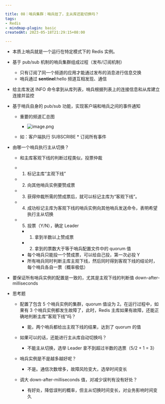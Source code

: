 ```yaml
---

title: 08｜哨兵集群：哨兵挂了，主从库还能切换吗？
tags:
- Redis
- mindmap-plugin: basic
createdAt: 2023-05-18T21:29:15+08:00

---
```


- 本质上哨兵就是一个运行在特定模式下的 Redis 实例。
- 基于 pub/sub 机制的哨兵集群组成过程（发布/订阅机制）

  - 只有订阅了同一个频道的应用才能通过发布的消息进行信息交换
  - 哨兵通过 __sentinel__:hello 频道互相发现、通信

- 给主库发送 INFO 命令拿到从库列表，哨兵根据列表上的连接信息和从库建立连接并监控
- 基于哨兵自身的 pub/sub 功能，实现客户端和哨兵之间的事件通知

  - 重要的频道汇总图
    - ![image.png](https://cdn.jsdelivr.net/gh/11ze/static/images/redis-08-1.png)

  - 如：客户端执行 SUBSCRIBE * 订阅所有事件

- 由哪一个哨兵执行主从切换？

  - 和主库客观下线的判断过程类似，投票仲裁
  - 1. 标记主库“主观下线”
  - 2. 向其他哨兵实例要赞成票
  - 3. 获得仲裁所需的赞成票后，就可以标记主库为“客观下线”。
  - 4. 成功标记主库为客观下线的哨兵实例向其他哨兵发送命令，表明希望执行主从切换
  - 5. 投票（Y/N），确定 Leader

    - 1. 拿到半数以上赞成票
    - 2. 拿到的票数大于等于哨兵配置文件中的 quorum 值
    - 每个哨兵只能投一个赞成票，可以给自己投，第一次必投 Y
    - 所有哨兵同时判断主库主观下线，然后同时得到客观下线的结论时，每个哨兵各自一票（概率极低）

- 要保证所有哨兵实例的配置是一致的，尤其是主观下线的判断值 down-after-milliseconds
- 思考题

  - 配置了包含 5 个哨兵实例的集群，quorum 值设为 2。在运行过程中，如果有 3 个哨兵实例都发生故障了，此时，Redis 主库如果有故障，还能正确地判断主库“客观下线”吗？

    - 能，两个哨兵都给出主观下线的结果，达到了 quorum 的值

  - 如果可以的话，还能进行主从库自动切换吗？

    - 不能主从切换，选举 Leader 拿不到超过半数的选票（5/2 + 1 = 3）

  - 哨兵实例是不是越多越好呢？

    - 不是。通信次数增多，故障风险变大，选举时间变长

  - 调大 down-after-milliseconds 值，对减少误判有没有好处？

    - 有好处，降低误判的概率，但主从切换时间变长，对业务影响时间变久

